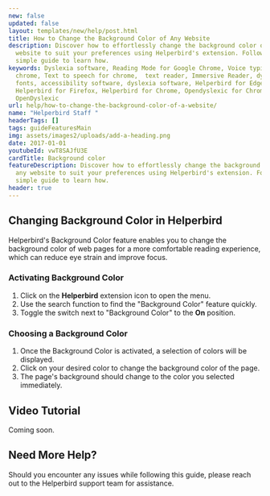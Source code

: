 ```yaml
---
new: false
updated: false
layout: templates/new/help/post.html
title: How to Change the Background Color of Any Website
description: Discover how to effortlessly change the background color of any
  website to suit your preferences using Helperbird's extension. Follow this
  simple guide to learn how.
keywords: Dyslexia software, Reading Mode for Google Chrome, Voice typing for
  chrome, Text to speech for chrome,  text reader, Immersive Reader, dyslexia
  fonts, accessibility software, dyslexia software, Helperbird for Edge,
  Helperbird for Firefox, Helperbird for Chrome, Opendyslexic for Chrome,
  OpenDyslexic
url: help/how-to-change-the-background-color-of-a-website/
name: "Helperbird Staff "
headerTags: []
tags: guideFeaturesMain
img: assets/images2/uploads/add-a-heading.png
date: 2017-01-01
youtubeId: vwT8SAJfU3E
cardTitle: Background color
featureDescription: Discover how to effortlessly change the background color of
  any website to suit your preferences using Helperbird's extension. Follow this
  simple guide to learn how.
header: true
---
```



## Changing Background Color in Helperbird

Helperbird's Background Color feature enables you to change the background color of web pages for a more comfortable reading experience, which can reduce eye strain and improve focus.

### Activating Background Color

1. Click on the **Helperbird** extension icon to open the menu.
2. Use the search function to find the "Background Color" feature quickly.
3. Toggle the switch next to "Background Color" to the **On** position.

### Choosing a Background Color

1. Once the Background Color is activated, a selection of colors will be displayed.
2. Click on your desired color to change the background color of the page.
3. The page's background should change to the color you selected immediately.



## Video Tutorial
Coming soon.

## Need More Help?
Should you encounter any issues while following this guide, please reach out to the Helperbird support team for assistance.

